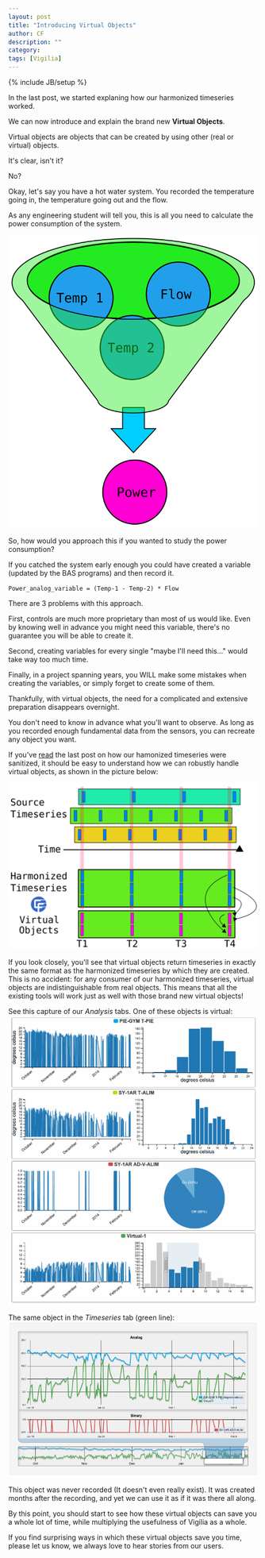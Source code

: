 ```yaml
---
layout: post
title: "Introducing Virtual Objects"
author: CF
description: ""
category: 
tags: [Vigilia]
---
```

{% include JB/setup %}

In the last post, we started explaning how our harmonized timeseries
worked.

We can now introduce and explain the brand new **Virtual Objects**.

Virtual objects are objects that can be created by using other
(real or virtual) objects.

It's clear, isn't it?

No?

Okay, let's say you have a hot water system. You recorded the
temperature going in, the temperature going out and the flow.

As any engineering student will tell you, this is all you need to
calculate the power consumption of the system.

![img](/images/harmonized/virtual-obj.svg)

So, how would you approach this if you wanted to study the power
consumption? 

If you catched the system early enough you could have created a
variable (updated by the BAS programs) and then record it.

    Power_analog_variable = (Temp-1 - Temp-2) * Flow

There are 3 problems with this approach.

First, controls are much more proprietary than most of us would like.
Even by knowing well in advance you might need this variable, there's
no guarantee you will be able to create it.

Second, creating variables for every single "maybe I'll need this..."
would take way too much time.

Finally, in a project spanning years, you WILL make some mistakes when
creating the variables, or simply forget to create some of them.

Thankfully, with virtual objects, the need for a complicated and
extensive preparation disappears overnight.

You don't need to know in advance what you'll want to observe. As long
as you recorded enough fundamental data from the sensors, you can
recreate any object you want.


If you've
[read](http://blog.hvac.io/2015/03/10/harmonized-timeseries/) the last
post on how our hamonized timeseries were sanitized, it should be easy
to understand how we can robustly handle virtual objects, as shown in
the picture below:

![img](/images/harmonized/harmonized-virtual.svg)

If you look closely, you'll see that virtual objects return timeseries
in exactly the same format as the harmonized timeseries by which they
are created. This is no accident: for any consumer of our harmonized
timeseries, virtual objects are indistinguishable from real objects.
This means that all the existing tools will work just as well with
those brand new virtual objects!

See this capture of our *Analysis* tabs. One of these objects is virtual:
![img](/images/harmonized/dimentional-virtual.png)

The same object in the *Timeseries* tab (green line):
![img](/images/harmonized/virtual-timeseries.png)

This object was never recorded (It doesn't even really exist). It was
created months after the recording, and yet we can use it as if it was
there all along.

By this point, you should start to see how these virtual objects can
save you a whole lot of time, while multiplying the usefulness of
Vigilia as a whole.

If you find surprising ways in which these virtual objects save you
time, please let us know, we always love to hear stories from our
users.
